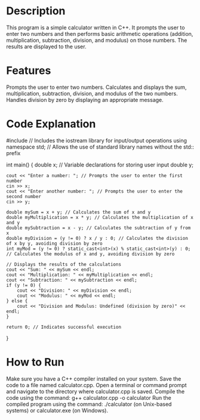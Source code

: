 # Description
This program is a simple calculator written in C++. It prompts the user to enter two numbers and then performs basic arithmetic operations (addition, multiplication, subtraction, division, and modulus) on those numbers. The results are displayed to the user.

# Features
Prompts the user to enter two numbers.
Calculates and displays the sum, multiplication, subtraction, division, and modulus of the two numbers.
Handles division by zero by displaying an appropriate message.
# Code Explanation

#include <iostream> // Includes the iostream library for input/output operations
using namespace std; // Allows the use of standard library names without the std:: prefix

int main() {
    double x; // Variable declarations for storing user input
    double y;

    cout << "Enter a number: "; // Prompts the user to enter the first number
    cin >> x;
    cout << "Enter another number: "; // Prompts the user to enter the second number
    cin >> y;

    double mySum = x + y; // Calculates the sum of x and y
    double myMultiplication = x * y; // Calculates the multiplication of x and y
    double mySubtraction = x - y; // Calculates the subtraction of y from x
    double myDivision = (y != 0) ? x / y : 0; // Calculates the division of x by y, avoiding division by zero
    int myMod = (y != 0) ? static_cast<int>(x) % static_cast<int>(y) : 0; // Calculates the modulus of x and y, avoiding division by zero

    // Displays the results of the calculations
    cout << "Sum: " << mySum << endl;
    cout << "Multiplication: " << myMultiplication << endl;
    cout << "Subtraction: " << mySubtraction << endl;
    if (y != 0) {
        cout << "Division: " << myDivision << endl;
        cout << "Modulus: " << myMod << endl;
    } else {
        cout << "Division and Modulus: Undefined (division by zero)" << endl;
    }

    return 0; // Indicates successful execution
}
# How to Run
Make sure you have a C++ compiler installed on your system.
Save the code to a file named calculator.cpp.
Open a terminal or command prompt and navigate to the directory where calculator.cpp is saved.
Compile the code using the command: g++ calculator.cpp -o calculator
Run the compiled program using the command: ./calculator (on Unix-based systems) or calculator.exe (on Windows).
